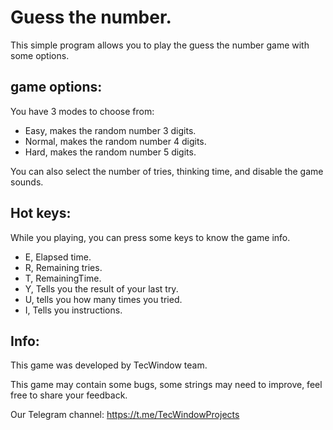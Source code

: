 # Guess the number.

This simple program allows you to play the guess the number game with some options.

## game options:

You have 3 modes to choose from:

- Easy, makes the random number 3 digits.
- Normal, makes the random number 4 digits.
- Hard, makes the random number 5 digits.

You can also select the number of tries, thinking time, and disable the game sounds.

## Hot keys:

While you playing, you can press some keys to know the game info.

- E,  Elapsed time.
- R, Remaining tries.
- T, RemainingTime.
- Y, Tells you the result of your last try.
- U, tells you how many times you tried.
- I, Tells you instructions.

## Info:

This game was developed by TecWindow team.

This game may contain some bugs, some strings may need to improve, feel free to share your feedback.

Our Telegram channel: https://t.me/TecWindowProjects